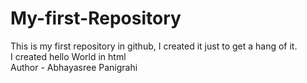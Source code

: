# My-first-Repository
This is my first repository in github, I created it just to get a hang of it.<br>
I created hello World in html
<br>
Author - Abhayasree Panigrahi
